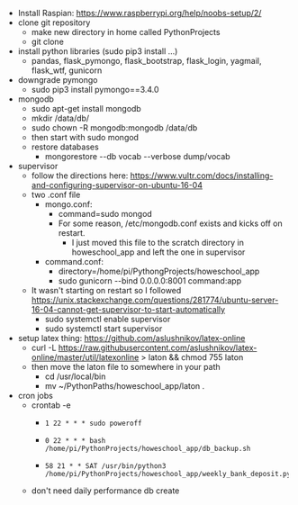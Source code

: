 * Install Raspian: https://www.raspberrypi.org/help/noobs-setup/2/
* clone git repository
    * make new directory in home called PythonProjects
    * git clone <directory name>
* install python libraries (sudo pip3 install ...)
    * pandas, flask_pymongo, flask_bootstrap, flask_login, yagmail, flask_wtf, gunicorn 
* downgrade pymongo
    * sudo pip3 install pymongo==3.4.0
* mongodb
    * sudo apt-get install mongodb
    * mkdir /data/db/
    * sudo chown -R mongodb:mongodb /data/db
    * then start with sudo mongod
    * restore databases
        * mongorestore --db vocab --verbose dump/vocab
* supervisor
    * follow the directions here: https://www.vultr.com/docs/installing-and-configuring-supervisor-on-ubuntu-16-04
    * two .conf file 
        * mongo.conf: 
            * command=sudo mongod
            * For some reason, /etc/mongodb.conf exists and kicks off on restart.
                * I just moved this file to the scratch directory in howeschool_app and left the one in supervisor 
        * command.conf:
            * directory=/home/pi/PythongProjects/howeschool_app
            * sudo gunicorn --bind 0.0.0.0:8001 command:app
    * It wasn't starting on restart so I followed https://unix.stackexchange.com/questions/281774/ubuntu-server-16-04-cannot-get-supervisor-to-start-automatically
        * sudo systemctl enable supervisor
        * sudo systemctl start supervisor
* setup latex thing: https://github.com/aslushnikov/latex-online
    * curl -L https://raw.githubusercontent.com/aslushnikov/latex-online/master/util/latexonline > laton && chmod 755 laton
    * then move the laton file to somewhere in your path
        * cd /usr/local/bin
        * mv ~/PythonPaths/howeschool_app/laton .
* cron jobs
    * crontab -e
        *     1 22 * * * sudo poweroff
        *     0 22 * * * bash /home/pi/PythonProjects/howeschool_app/db_backup.sh
        *     58 21 * * SAT /usr/bin/python3 /home/pi/PythonProjects/howeschool_app/weekly_bank_deposit.py
    * don't need daily performance db create
    
    
